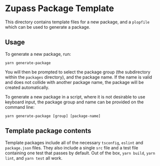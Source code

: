 # Zupass Package Template

This directory contains template files for a new package, and a `plopfile` which can be used to generate a package.

## Usage

To generate a new package, run:
```
yarn generate-package 
```

You will then be prompted to select the package group (the subdirectory within the `packages` directory), and the package name. If the name is valid and does not collide with another package name, the package will be created automatically.

To generate a new package in a script, where it is not desirable to use keyboard input, the package group and name can be provided on the command line:
```
yarn generate-package [group] [package-name]
```

## Template package contents

Template packages include all of the necessary `tsconfig`, `eslint` and `package.json` files. They also include a single `src` file and a test file containing one test that passes by default. Out of the box, `yarn build`, `yarn lint`, and `yarn test` all work.
